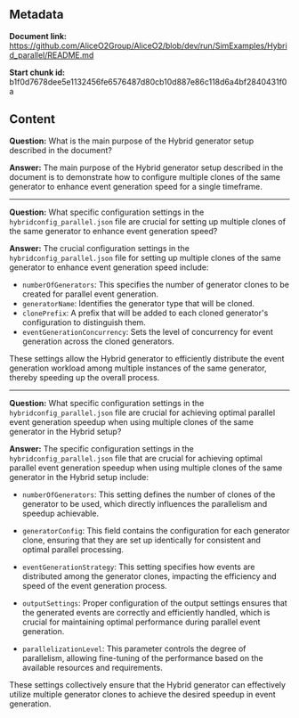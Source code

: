 ## Metadata

**Document link:** https://github.com/AliceO2Group/AliceO2/blob/dev/run/SimExamples/Hybrid_parallel/README.md

**Start chunk id:** b1f0d7678dee5e1132456fe6576487d80cb10d887e86c118d6a4bf2840431f0a

## Content

**Question:** What is the main purpose of the Hybrid generator setup described in the document?

**Answer:** The main purpose of the Hybrid generator setup described in the document is to demonstrate how to configure multiple clones of the same generator to enhance event generation speed for a single timeframe.

---

**Question:** What specific configuration settings in the `hybridconfig_parallel.json` file are crucial for setting up multiple clones of the same generator to enhance event generation speed?

**Answer:** The crucial configuration settings in the `hybridconfig_parallel.json` file for setting up multiple clones of the same generator to enhance event generation speed include:

- `numberOfGenerators`: This specifies the number of generator clones to be created for parallel event generation.
- `generatorName`: Identifies the generator type that will be cloned.
- `clonePrefix`: A prefix that will be added to each cloned generator's configuration to distinguish them.
- `eventGenerationConcurrency`: Sets the level of concurrency for event generation across the cloned generators.

These settings allow the Hybrid generator to efficiently distribute the event generation workload among multiple instances of the same generator, thereby speeding up the overall process.

---

**Question:** What specific configuration settings in the `hybridconfig_parallel.json` file are crucial for achieving optimal parallel event generation speedup when using multiple clones of the same generator in the Hybrid setup?

**Answer:** The specific configuration settings in the `hybridconfig_parallel.json` file that are crucial for achieving optimal parallel event generation speedup when using multiple clones of the same generator in the Hybrid setup include:

- `numberOfGenerators`: This setting defines the number of clones of the generator to be used, which directly influences the parallelism and speedup achievable.

- `generatorConfig`: This field contains the configuration for each generator clone, ensuring that they are set up identically for consistent and optimal parallel processing.

- `eventGenerationStrategy`: This setting specifies how events are distributed among the generator clones, impacting the efficiency and speed of the event generation process.

- `outputSettings`: Proper configuration of the output settings ensures that the generated events are correctly and efficiently handled, which is crucial for maintaining optimal performance during parallel event generation.

- `parallelizationLevel`: This parameter controls the degree of parallelism, allowing fine-tuning of the performance based on the available resources and requirements.

These settings collectively ensure that the Hybrid generator can effectively utilize multiple generator clones to achieve the desired speedup in event generation.